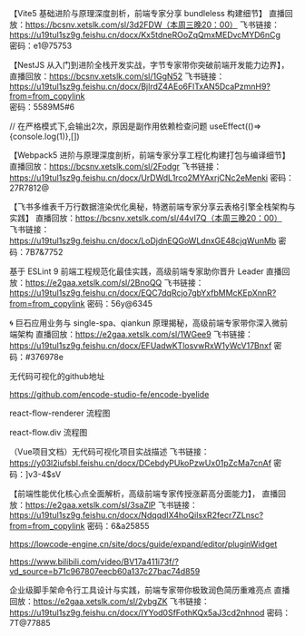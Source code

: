 【Vite5 基础进阶与原理深度剖析，前端专家分享 bundleless 构建细节】
直播回放：https://bcsnv.xetslk.com/sl/3d2FDW（本周三晚20：00）
飞书链接：https://u19tul1sz9g.feishu.cn/docx/Kx5tdneROoZqQmxMEDvcMYD6nCg   
密码：e1@75753


【NestJS 从入门到进阶全栈开发实战，字节专家带你突破前端开发能力边界】，
直播回放：https://bcsnv.xetslk.com/sl/1GgN52
飞书链接：https://u19tul1sz9g.feishu.cn/docx/BjlrdZ4AEo6FlTxAN5DcaPzmnH9?from=from_copylink   
密码：5589M5#6


// 在严格模式下,会输出2次，原因是副作用依赖检查问题
useEffect(()=>{console.log(1)},[])

【Webpack5 进阶与原理深度剖析，前端专家分享工程化构建打包与编译细节】直播回放：https://bcsnv.xetslk.com/sl/2Fodgr
飞书链接：https://u19tul1sz9g.feishu.cn/docx/UrDWdL1rco2MYAxrjCNc2eMenki   密码：27R7812@



【飞书多维表千万行数据渲染优化奥秘，特邀前端专家分享云表格引擎全栈架构与实践】
直播回放：https://bcsnv.xetslk.com/sl/44vI7Q（本周三晚20：00）    
飞书链接：https://u19tul1sz9g.feishu.cn/docx/LoDjdnEQGoWLdnxGE48cjqWunMb   密码：7B7&7752


 基于 ESLint 9 前端工程规范化最佳实践，高级前端专家助你晋升 Leader
直播回放：https://e2gaa.xetslk.com/sl/2BnoQQ
飞书链接：https://u19tul1sz9g.feishu.cn/docx/EQC7dqRcjo7gbYxfbMMcKEpXnnR?from=from_copylink   密码：56y@6345

🌀 巨石应用业务与 single-spa、qiankun 原理揭秘，高级前端专家带你深入微前端架构
直播回放：https://e2gaa.xetslk.com/sl/1WGee9
飞书链接：https://u19tul1sz9g.feishu.cn/docx/EFUadwKTlosvwRxW1yWcV17Bnxf   密码：#376978e



无代码可视化的github地址

https://github.com/encode-studio-fe/encode-byelide



react-flow-renderer 流程图

react-flow.div 流程图

（Vue项目文档）无代码可视化项目实战描述
飞书链接：https://y03l2iufsbl.feishu.cn/docx/DCebdyPUkoPzwUx01pZcMa7cnAf   密码：]v3-4$sV


【前端性能优化核心点全面解析，高级前端专家传授涨薪高分面能力】，
直播回放：https://e2gaa.xetslk.com/sl/3saZlP
飞书链接：https://u19tul1sz9g.feishu.cn/docx/NdqqdIX4hoQiIsxR2fecr7ZLnsc?from=from_copylink   密码：6&a25855


https://lowcode-engine.cn/site/docs/guide/expand/editor/pluginWidget


https://www.bilibili.com/video/BV17a411i73f/?vd_source=b71c967807eecb60a137c27bac74d859


 企业级脚手架命令行工具设计与实践，前端专家带你极致润色简历重难亮点
直播回放：https://e2gaa.xetslk.com/sl/2ybgZK
飞书链接：https://u19tul1sz9g.feishu.cn/docx/IYYod0SfFothKQx5aJ3cd2nhnod   密码：7T@77885